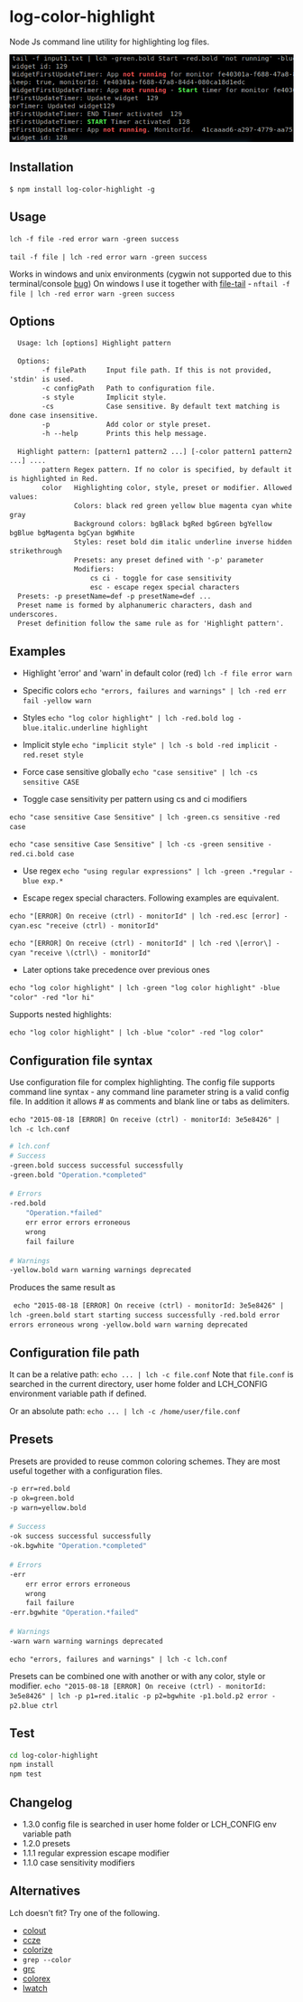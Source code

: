 log-color-highlight
==========
Node Js command line utility for highlighting log files.

![Demo](https://raw.githubusercontent.com/gliviu/log-color-highlight/master/sample.png)


## Installation
```shell
$ npm install log-color-highlight -g
```

## Usage
```
lch -f file -red error warn -green success

tail -f file | lch -red error warn -green success

```
Works in windows and unix environments (cygwin not supported due to this terminal/console [bug](https://github.com/joyent/node/issues/6459))
On windows I use it together with [file-tail](https://www.npmjs.com/package/file-tail) - ``` nftail -f file | lch -red error warn -green success ```

## Options
```text
  Usage: lch [options] Highlight pattern

  Options:
        -f filePath     Input file path. If this is not provided, 'stdin' is used.
        -c configPath   Path to configuration file.
        -s style        Implicit style.
        -cs             Case sensitive. By default text matching is done case insensitive.
        -p              Add color or style preset.
        -h --help       Prints this help message.

  Highlight pattern: [pattern1 pattern2 ...] [-color pattern1 pattern2 ...] ....
        pattern Regex pattern. If no color is specified, by default it is highlighted in Red.
        color   Highlighting color, style, preset or modifier. Allowed values:
                Colors: black red green yellow blue magenta cyan white gray
                Background colors: bgBlack bgRed bgGreen bgYellow bgBlue bgMagenta bgCyan bgWhite
                Styles: reset bold dim italic underline inverse hidden strikethrough
                Presets: any preset defined with '-p' parameter
                Modifiers:
	                cs ci - toggle for case sensitivity
	                esc - escape regex special characters
  Presets: -p presetName=def -p presetName=def ...
  Preset name is formed by alphanumeric characters, dash and underscores.
  Preset definition follow the same rule as for 'Highlight pattern'.

```

## Examples
* Highlight 'error' and 'warn' in default color (red) ```lch -f file error warn```

* Specific colors ```echo "errors, failures and warnings" | lch -red err fail -yellow warn```

* Styles ```echo "log color highlight" | lch -red.bold log -blue.italic.underline highlight```

* Implicit style ```echo "implicit style" | lch -s bold -red implicit -red.reset style```

* Force case sensitive globally
```echo "case sensitive" | lch -cs sensitive CASE```

* Toggle case sensitivity per pattern using cs and ci modifiers

```echo "case sensitive Case Sensitive" | lch -green.cs sensitive -red case```

```echo "case sensitive Case Sensitive" | lch -cs -green sensitive -red.ci.bold case```

* Use regex ```echo "using regular expressions" | lch -green .*regular -blue exp.*```

* Escape regex special characters. Following examples are equivalent.

```echo "[ERROR] On receive (ctrl) - monitorId" | lch -red.esc [error] -cyan.esc "receive (ctrl) - monitorId" ```

```echo "[ERROR] On receive (ctrl) - monitorId" | lch -red \[error\] -cyan "receive \(ctrl\) - monitorId" ```

* Later options take precedence over previous ones

``` echo "log color highlight" | lch -green "log color highlight" -blue "color" -red "lor hi" ```

Supports nested highlights:

``` echo "log color highlight" | lch -blue "color" -red "log color" ```

## Configuration file syntax
Use configuration file for complex highlighting. The config file supports command line syntax - any command line parameter string is a valid config file. In addition it allows # as comments and blank line  or tabs as delimiters. 

``` echo "2015-08-18 [ERROR] On receive (ctrl) - monitorId: 3e5e8426" | lch -c lch.conf ```


```bash
# lch.conf
# Success
-green.bold success successful successfully
-green.bold "Operation.*completed"

# Errors
-red.bold
	"Operation.*failed"
	err error errors erroneous
	wrong
	fail failure

# Warnings
-yellow.bold warn warning warnings deprecated
```
Produces the same result as 

``` echo "2015-08-18 [ERROR] On receive (ctrl) - monitorId: 3e5e8426" | lch -green.bold start starting success successfully -red.bold error errors erroneous wrong -yellow.bold warn warning deprecated```

## Configuration file path
It can be a relative path: ``` echo ... | lch -c file.conf ```
Note that ```file.conf``` is searched in the current directory, user home folder and LCH_CONFIG environment variable path if defined.

Or an absolute path: ``` echo ... | lch -c /home/user/file.conf ```

## Presets
Presets are provided to reuse common coloring schemes.
They are most useful together with a configuration files.
```bash
-p err=red.bold
-p ok=green.bold
-p warn=yellow.bold

# Success
-ok success successful successfully
-ok.bgwhite "Operation.*completed"

# Errors
-err
	err error errors erroneous
	wrong
	fail failure
-err.bgwhite "Operation.*failed"

# Warnings
-warn warn warning warnings deprecated
```
``` echo "errors, failures and warnings" | lch -c lch.conf ```

Presets can be combined one with another or with any color, style or modifier.
``` echo "2015-08-18 [ERROR] On receive (ctrl) - monitorId: 3e5e8426" | lch -p p1=red.italic -p p2=bgwhite -p1.bold.p2 error -p2.blue ctrl ```

## Test
```bash
cd log-color-highlight
npm install
npm test
```

## Changelog
 - 1.3.0 config file is searched in user home folder or LCH_CONFIG env variable path
 - 1.2.0 presets
 - 1.1.1 regular expression escape modifier
 - 1.1.0 case sensitivity modifiers

## Alternatives
Lch doesn't fit? Try one of the following.
* [colout](https://github.com/nojhan/colout/tree/master)
* [ccze](https://github.com/cornet/ccze)
* [colorize](https://github.com/raszi/colorize)
* `grep --color`
* [grc](http://korpus.juls.savba.sk/~garabik/software/grc.html)
* [colorex](https://bitbucket.org/linibou/colorex/wiki/Home)
* [lwatch](http://freecode.com/projects/lwatch)
